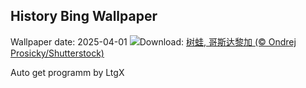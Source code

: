 ## History Bing Wallpaper
Wallpaper date: 2025-04-01
![](https://www.bing.com/th?id=OHR.TicanFrog_ZH-CN8949758487_UHD.jpg&w=1000)Download: [树蛙, 哥斯达黎加 (© Ondrej Prosicky/Shutterstock)](https://www.bing.com/th?id=OHR.TicanFrog_ZH-CN8949758487_UHD.jpg)

Auto get programm by LtgX
